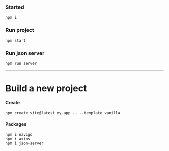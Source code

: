 
### Started
    npm i
### Run project
    npm start
### Run json server
    npm run server
------
# Build a new project
#### Create
    npm create vite@latest my-app -- --template vanilla
#### Packages
    npm i navigo
    npm i axios
    npm i json-server